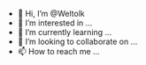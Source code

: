- 👋 Hi, I’m @Weltolk
- 👀 I’m interested in ...
- 🌱 I’m currently learning ...
- 💞️ I’m looking to collaborate on ...
- 📫 How to reach me ...

<!---
Weltolk/Weltolk is a ✨ special ✨ repository because its `README.md` (this file) appears on your GitHub profile.
You can click the Preview link to take a look at your changes.
--->
